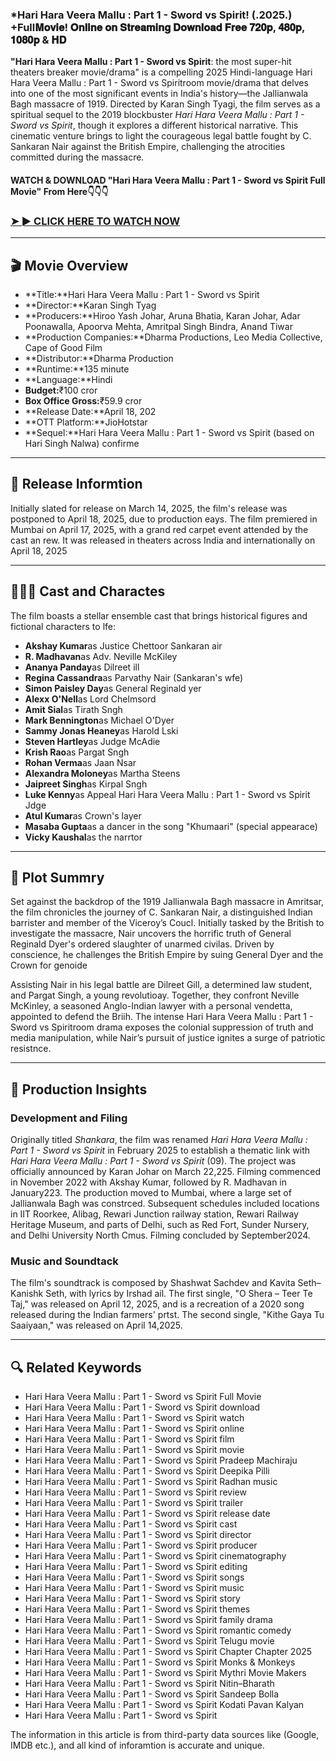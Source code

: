 ### *Hari Hara Veera Mallu : Part 1 - Sword vs Spirit! (.2025.) +Full𝐌𝐨𝐯𝐢𝐞! 𝐎𝐧𝐥𝐢𝐧𝐞 𝐨𝐧 𝐒𝐭𝐫𝐞𝐚𝐦𝐢𝐧𝐠 𝐃𝐨𝐰𝐧𝐥𝐨𝐚𝐝 𝐅𝐫𝐞𝐞 𝟕𝟐𝟎𝐩, 𝟒𝟖𝟎𝐩, 𝟏𝟎𝟖𝟎𝐩 & 𝐇𝐃

**"Hari Hara Veera Mallu : Part 1 - Sword vs Spirit**: the most super-hit theaters breaker movie/drama" is a compelling 2025 Hindi-language Hari Hara Veera Mallu : Part 1 - Sword vs Spiritroom movie/drama that delves into one of the most significant events in India's history—the Jallianwala Bagh massacre of 1919. Directed by Karan Singh Tyagi, the film serves as a spiritual sequel to the 2019 blockbuster *Hari Hara Veera Mallu : Part 1 - Sword vs Spirit*, though it explores a different historical narrative. This cinematic venture brings to light the courageous legal battle fought by C. Sankaran Nair against the British Empire, challenging the atrocities committed during the massacre.

#### WATCH & DOWNLOAD "Hari Hara Veera Mallu : Part 1 - Sword vs Spirit Full Movie" From Here👇👇👇

### <a href="https://t.co/TVfc0xCXje" rel="nofollow">➤ ► CLICK HERE TO WATCH NOW</a>

---

## 🎬 Movie Overview

- **Title:**Hari Hara Veera Mallu : Part 1 - Sword vs Spirit
- **Director:**Karan Singh Tyag  
- **Producers:**Hiroo Yash Johar, Aruna Bhatia, Karan Johar, Adar Poonawalla, Apoorva Mehta, Amritpal Singh Bindra, Anand Tiwar  
- **Production Companies:**Dharma Productions, Leo Media Collective, Cape of Good Film  
- **Distributor:**Dharma Production  
- **Runtime:**135 minute  
- **Language:**Hindi  
- **Budget:**₹100 cror  
- **Box Office Gross:**₹59.9 cror  
- **Release Date:**April 18, 202  
- **OTT Platform:**JioHotstar  
- **Sequel:**Hari Hara Veera Mallu : Part 1 - Sword vs Spirit (based on Hari Singh Nalwa) confirme

---

## 📅 Release Informtion

Initially slated for release on March 14, 2025, the film's release was postponed to April 18, 2025, due to production eays. The film premiered in Mumbai on April 17, 2025, with a grand red carpet event attended by the cast an rew. It was released in theaters across India and internationally on April 18, 2025 

---

## 🧑‍🤝‍🧑 Cast and Charactes

The film boasts a stellar ensemble cast that brings historical figures and fictional characters to lfe:

- **Akshay Kumar**as Justice Chettoor Sankaran air  
- **R. Madhavan**as Adv. Neville McKiley  
- **Ananya Panday**as Dilreet ill  
- **Regina Cassandra**as Parvathy Nair (Sankaran's wfe)  
- **Simon Paisley Day**as General Reginald yer  
- **Alexx O'Nell**as Lord Chelmsord  
- **Amit Sial**as Tirath Sngh  
- **Mark Bennington**as Michael O'Dyer  
- **Sammy Jonas Heaney**as Harold Lski  
- **Steven Hartley**as Judge McAdie  
- **Krish Rao**as Pargat Sngh  
- **Rohan Verma**as Jaan Nsar  
- **Alexandra Moloney**as Martha Steens  
- **Jaipreet Singh**as Kirpal Sngh  
- **Luke Kenny**as Appeal Hari Hara Veera Mallu : Part 1 - Sword vs Spirit Jdge  
- **Atul Kumar**as Crown's layer  
- **Masaba Gupta**as a dancer in the song "Khumaari" (special appearace)  
- **Vicky Kaushal**as the narrtor

---

## 📖 Plot Summry

Set against the backdrop of the 1919 Jallianwala Bagh massacre in Amritsar, the film chronicles the journey of C. Sankaran Nair, a distinguished Indian barrister and member of the Viceroy’s Coucl. Initially tasked by the British to investigate the massacre, Nair uncovers the horrific truth of General Reginald Dyer's ordered slaughter of unarmed civilas. Driven by conscience, he challenges the British Empire by suing General Dyer and the Crown for genoide

Assisting Nair in his legal battle are Dilreet Gill, a determined law student, and Pargat Singh, a young revolutioay. Together, they confront Neville McKinley, a seasoned Anglo-Indian lawyer with a personal vendetta, appointed to defend the Briih. The intense Hari Hara Veera Mallu : Part 1 - Sword vs Spiritroom drama exposes the colonial suppression of truth and media manipulation, while Nair’s pursuit of justice ignites a surge of patriotic resistnce.

---

## 🎥 Production Insights

### Development and Filing

Originally titled *Shankara*, the film was renamed *Hari Hara Veera Mallu : Part 1 - Sword vs Spirit* in February 2025 to establish a thematic link with *Hari Hara Veera Mallu : Part 1 - Sword vs Spirit* (09). The project was officially announced by Karan Johar on March 22,225. Filming commenced in November 2022 with Akshay Kumar, followed by R. Madhavan in January223. The production moved to Mumbai, where a large set of Jallianwala Bagh was constrced. Subsequent schedules included locations in IIT Roorkee, Alibag, Rewari Junction railway station, Rewari Railway Heritage Museum, and parts of Delhi, such as Red Fort, Sunder Nursery, and Delhi University North Cmus. Filming concluded by September2024.

### Music and Soundtack

The film's soundtrack is composed by Shashwat Sachdev and Kavita Seth–Kanishk Seth, with lyrics by Irshad ail. The first single, "O Shera – Teer Te Taj," was released on April 12, 2025, and is a recreation of a 2020 song released during the Indian farmers' prtst. The second single, "Kithe Gaya Tu Saaiyaan," was released on April 14,2025.

---

## 🔍 Related Keywords

- Hari Hara Veera Mallu : Part 1 - Sword vs Spirit Full Movie  
- Hari Hara Veera Mallu : Part 1 - Sword vs Spirit download  
- Hari Hara Veera Mallu : Part 1 - Sword vs Spirit watch  
- Hari Hara Veera Mallu : Part 1 - Sword vs Spirit online  
- Hari Hara Veera Mallu : Part 1 - Sword vs Spirit film  
- Hari Hara Veera Mallu : Part 1 - Sword vs Spirit movie  
- Hari Hara Veera Mallu : Part 1 - Sword vs Spirit Pradeep Machiraju  
- Hari Hara Veera Mallu : Part 1 - Sword vs Spirit Deepika Pilli  
- Hari Hara Veera Mallu : Part 1 - Sword vs Spirit Radhan music  
- Hari Hara Veera Mallu : Part 1 - Sword vs Spirit review  
- Hari Hara Veera Mallu : Part 1 - Sword vs Spirit trailer  
- Hari Hara Veera Mallu : Part 1 - Sword vs Spirit release date  
- Hari Hara Veera Mallu : Part 1 - Sword vs Spirit cast  
- Hari Hara Veera Mallu : Part 1 - Sword vs Spirit director  
- Hari Hara Veera Mallu : Part 1 - Sword vs Spirit producer  
- Hari Hara Veera Mallu : Part 1 - Sword vs Spirit cinematography  
- Hari Hara Veera Mallu : Part 1 - Sword vs Spirit editing  
- Hari Hara Veera Mallu : Part 1 - Sword vs Spirit songs  
- Hari Hara Veera Mallu : Part 1 - Sword vs Spirit music  
- Hari Hara Veera Mallu : Part 1 - Sword vs Spirit story  
- Hari Hara Veera Mallu : Part 1 - Sword vs Spirit themes  
- Hari Hara Veera Mallu : Part 1 - Sword vs Spirit family drama  
- Hari Hara Veera Mallu : Part 1 - Sword vs Spirit romantic comedy  
- Hari Hara Veera Mallu : Part 1 - Sword vs Spirit Telugu movie  
- Hari Hara Veera Mallu : Part 1 - Sword vs Spirit Chapter Chapter 2025  
- Hari Hara Veera Mallu : Part 1 - Sword vs Spirit Monks & Monkeys  
- Hari Hara Veera Mallu : Part 1 - Sword vs Spirit Mythri Movie Makers  
- Hari Hara Veera Mallu : Part 1 - Sword vs Spirit Nitin–Bharath  
- Hari Hara Veera Mallu : Part 1 - Sword vs Spirit Sandeep Bolla  
- Hari Hara Veera Mallu : Part 1 - Sword vs Spirit Kodati Pavan Kalyan  
- Hari Hara Veera Mallu : Part 1 - Sword vs Spirit

<p>The information in this article is from third-party data sources like (Google, IMDB etc.), and all kind of inforamtion is accurate and unique.</p>
